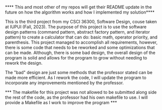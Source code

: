 **** This and most other of my repos will get their README update in the future on how the algorithm works and how I implemented my solution****

This is the third project from my CSCI 36300, Software Design, couse taken at IUPUI (Fall, 2023). The purpose of this project is to use the software design patterns
(command pattern, abstract factory pattern, and iterator pattern) to create a calculator that can do: basic math, operator priority, and parenthesis. This project
managed to accomplish all requirements, however, there is some code that needs to be reworked and some optimizations that can be made. Although, there is some bad
design, the overall design of the program is solid and allows for the program to grow without needing to rework the design.

The "bad" design are just some methods that the professor stated can be made more efficient. As I rework the code, I will update the program to incorporate any improvements 
mentioned by the professor. 

*** The makefile for this project was not allowed to be submitted along side the rest of the code, as the professor had his own makefile to use. I will provide a Makefile as I work to improve 
the program ***
